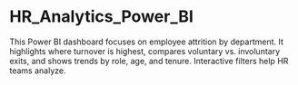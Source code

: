 # HR_Analytics_Power_BI
This Power BI dashboard focuses on employee attrition by department. It highlights where turnover is highest, compares voluntary vs. involuntary exits, and shows trends by role, age, and tenure. Interactive filters help HR teams analyze.
